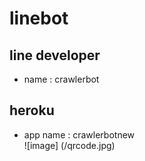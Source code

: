 # linebot
## line developer  
* name : crawlerbot
## heroku 
* app name : crawlerbotnew  
![image] (/qrcode.jpg)
